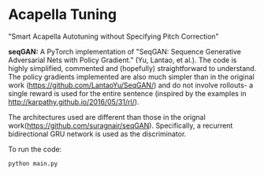 # Acapella Tuning

"Smart Acapella Autotuning without Specifying Pitch Correction"




**seqGAN:** A PyTorch implementation of "SeqGAN: Sequence Generative Adversarial Nets with Policy Gradient." (Yu, Lantao, et al.). The code is highly simplified, commented and (hopefully) straightforward to understand. The policy gradients implemented are also much simpler than in the original work (https://github.com/LantaoYu/SeqGAN/) and do not involve rollouts- a single reward is used for the entire sentence (inspired by the examples in http://karpathy.github.io/2016/05/31/rl/).

The architectures used are different than those in the orignal work(https://github.com/suragnair/seqGAN). Specifically, a recurrent bidirectional GRU network is used as the discriminator.

To run the code:
```bash 
python main.py
```